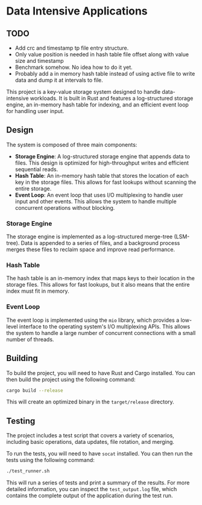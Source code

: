 # Data Intensive Applications

## TODO
- Add crc and timestamp tp file entry structure.
- Only value position is needed in hash table file offset along with value size and timestamp
- Benchmark somehow. No idea how to do it yet.
- Probably add a in memory hash table instead of using active file to write data and dump it at intervals to file.

This project is a key-value storage system designed to handle data-intensive workloads. It is built in Rust and features a log-structured storage engine, an in-memory hash table for indexing, and an efficient event loop for handling user input.

## Design

The system is composed of three main components:

*   **Storage Engine**: A log-structured storage engine that appends data to files. This design is optimized for high-throughput writes and efficient sequential reads.
*   **Hash Table**: An in-memory hash table that stores the location of each key in the storage files. This allows for fast lookups without scanning the entire storage.
*   **Event Loop**: An event loop that uses I/O multiplexing to handle user input and other events. This allows the system to handle multiple concurrent operations without blocking.

### Storage Engine

The storage engine is implemented as a log-structured merge-tree (LSM-tree). Data is appended to a series of files, and a background process merges these files to reclaim space and improve read performance.

### Hash Table

The hash table is an in-memory index that maps keys to their location in the storage files. This allows for fast lookups, but it also means that the entire index must fit in memory.

### Event Loop

The event loop is implemented using the `mio` library, which provides a low-level interface to the operating system's I/O multiplexing APIs. This allows the system to handle a large number of concurrent connections with a small number of threads.

## Building

To build the project, you will need to have Rust and Cargo installed. You can then build the project using the following command:

```bash
cargo build --release
```

This will create an optimized binary in the `target/release` directory.

## Testing

The project includes a test script that covers a variety of scenarios, including basic operations, data updates, file rotation, and merging.

To run the tests, you will need to have `socat` installed. You can then run the tests using the following command:

```bash
./test_runner.sh
```

This will run a series of tests and print a summary of the results. For more detailed information, you can inspect the `test_output.log` file, which contains the complete output of the application during the test run.
